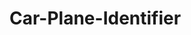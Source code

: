 # Car-Plane-Identifier
<img scr="https://thumbs.dreamstime.com/b/luxurious-car-airplane-29653035.jpg?w=1200">
 
